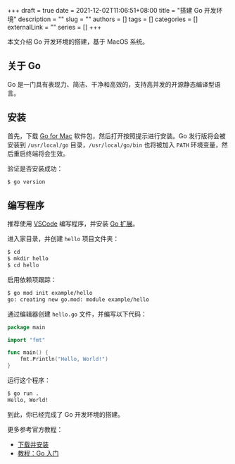 +++ 
draft = true
date = 2021-12-02T11:06:51+08:00
title = "搭建 Go 开发环境"
description = ""
slug = ""
authors = []
tags = []
categories = []
externalLink = ""
series = []
+++

本文介绍 Go 开发环境的搭建，基于 MacOS 系统。

## 关于 Go

Go 是一门具有表现力、简洁、干净和高效的，支持高并发的开源静态编译型语言。

## 安装

首先，下载 [Go for Mac](https://go.dev/dl/) 软件包，然后打开按照提示进行安装。Go 发行版将会被安装到 `/usr/local/go` 目录，`/usr/local/go/bin` 也将被加入 `PATH` 环境变量，然后重启终端将会生效。

验证是否安装成功：

```bash
$ go version
```

## 编写程序

推荐使用 [VSCode](https://code.visualstudio.com/) 编写程序，并安装 [Go 扩展](https://marketplace.visualstudio.com/items?itemName=golang.go)。

进入家目录，并创建 `hello` 项目文件夹：

```bash
$ cd
$ mkdir hello
$ cd hello
```

启用依赖项跟踪：

```bash
$ go mod init example/hello
go: creating new go.mod: module example/hello
```

通过编辑器创建 `hello.go` 文件，并编写以下代码：

```go
package main

import "fmt"

func main() {
    fmt.Println("Hello, World!")
}
```

运行这个程序：

```bash
$ go run .
Hello, World!
```

到此，你已经完成了 Go 开发环境的搭建。

更多参考官方教程：

* [下载并安装](https://go.dev/doc/install)
* [教程：Go 入门](https://go.dev/doc/tutorial/getting-started)